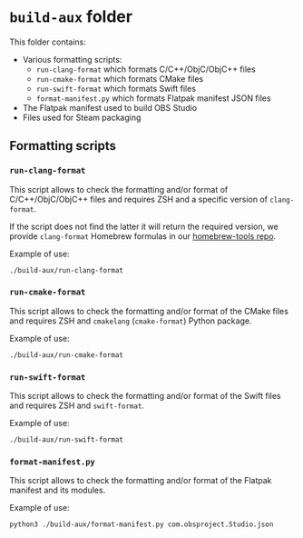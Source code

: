 # `build-aux` folder

This folder contains:
- Various formatting scripts:
  - `run-clang-format` which formats C/C++/ObjC/ObjC++ files
  - `run-cmake-format` which formats CMake files
  - `run-swift-format` which formats Swift files
  - `format-manifest.py` which formats Flatpak manifest JSON files
- The Flatpak manifest used to build OBS Studio
- Files used for Steam packaging


## Formatting scripts

### `run-clang-format`

This script allows to check the formatting and/or format of C/C++/ObjC/ObjC++ files and requires ZSH and a specific version of `clang-format`.

If the script does not find the latter it will return the required version, we provide `clang-format` Homebrew formulas in our [homebrew-tools repo](https://github.com/obsproject/homebrew-tools/).

Example of use:
```sh
./build-aux/run-clang-format
```

### `run-cmake-format`

This script allows to check the formatting and/or format of the CMake files and requires ZSH and `cmakelang` (`cmake-format`) Python package.

Example of use:
```sh
./build-aux/run-cmake-format
```

### `run-swift-format`

This script allows to check the formatting and/or format of the Swift files and requires ZSH and `swift-format`.

Example of use:
```sh
./build-aux/run-swift-format
```

### `format-manifest.py`

This script allows to check the formatting and/or format of the Flatpak manifest and its modules.

Example of use:
```sh
python3 ./build-aux/format-manifest.py com.obsproject.Studio.json
```
